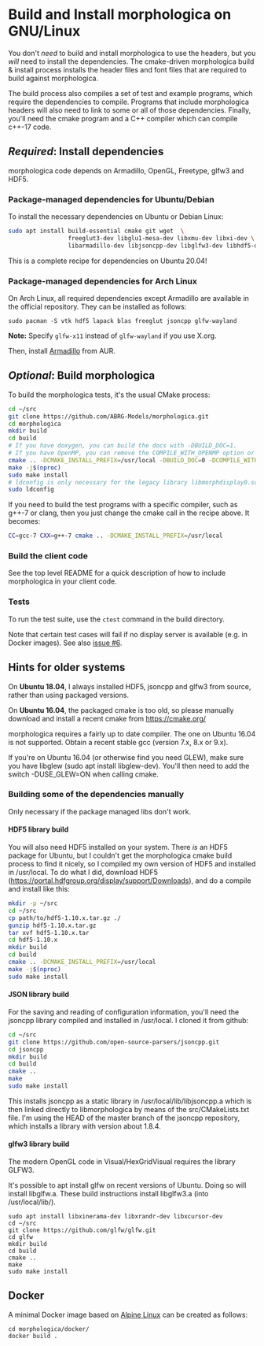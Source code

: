 # Build and Install morphologica on GNU/Linux

You don't *need* to build and install morphologica to use the headers, but
you *will* need to install the dependencies. The cmake-driven morphologica
build & install process installs the header files and font files that are
required to build against morphologica.

The build process also compiles a set of test and example programs, which require
the dependencies to compile.
Programs that include morphologica headers will also need to link to
some or all of those dependencies. Finally, you'll need the cmake
program and a C++ compiler which can compile c++-17 code.

## *Required*: Install dependencies

morphologica code depends on Armadillo, OpenGL, Freetype, glfw3 and HDF5.

### Package-managed dependencies for Ubuntu/Debian

To install the necessary dependencies on Ubuntu or Debian Linux:

```sh
sudo apt install build-essential cmake git wget  \
                 freeglut3-dev libglu1-mesa-dev libxmu-dev libxi-dev \
                 libarmadillo-dev libjsoncpp-dev libglfw3-dev libhdf5-dev libfreetype-dev

```
This is a complete recipe for dependencies on Ubuntu 20.04!

### Package-managed dependencies for Arch Linux

On Arch Linux, all required dependencies except Armadillo are available in the official repository. They can be installed as follows:

```shell
sudo pacman -S vtk hdf5 lapack blas freeglut jsoncpp glfw-wayland
```

**Note:** Specify `glfw-x11` instead of `glfw-wayland` if you use X.org.

Then, install [Armadillo](https://aur.archlinux.org/packages/armadillo/) from AUR.

## *Optional*: Build morphologica

To build the morphologica tests, it's the usual CMake process:

```sh
cd ~/src
git clone https://github.com/ABRG-Models/morphologica.git
cd morphologica
mkdir build
cd build
# If you have doxygen, you can build the docs with -DBUILD_DOC=1.
# If you have OpenMP, you can remove the COMPILE_WITH_OPENMP option or set it to 1
cmake .. -DCMAKE_INSTALL_PREFIX=/usr/local -DBUILD_DOC=0 -DCOMPILE_WITH_OPENMP=0
make -j$(nproc)
sudo make install
# ldconfig is only necessary for the legacy library libmorphdisplay0.so
sudo ldconfig
```

If you need to build the test programs with a specific compiler, such
as g++-7 or clang, then you just change the cmake call in the recipe
above. It becomes:

```sh
CC=gcc-7 CXX=g++-7 cmake .. -DCMAKE_INSTALL_PREFIX=/usr/local
```

### Build the client code

See the top level README for a quick description of how to include morphologica in your client code.

### Tests

To run the test suite, use the `ctest` command in the build directory.

Note that certain test cases will fail if no display server is available (e.g. in Docker images). See also [issue #6](https://github.com/ABRG-Models/morphologica/issues/6).


## Hints for older systems

On **Ubuntu 18.04**, I always installed HDF5, jsoncpp and glfw3 from source, rather than using packaged versions.

On **Ubuntu 16.04**, the packaged cmake is too old, so please manually download and install a recent cmake from https://cmake.org/

morphologica requires a fairly up to date compiler. The one on Ubuntu 16.04 is not supported. Obtain a recent stable gcc (version 7.x, 8.x or 9.x).

If you're on Ubuntu 16.04 (or otherwise find you need GLEW), make sure you have libglew (sudo apt install libglew-dev).
You'll then need to add the switch -DUSE_GLEW=ON when calling cmake.

### Building some of the dependencies manually

Only necessary if the package managed libs don't work.

#### HDF5 library build

You will also need HDF5 installed on your system. There _is_ an HDF5 package for Ubuntu, but I couldn't get the morphologica cmake build process to find it nicely, so I compiled my own version of HDF5 and installed in /usr/local. To do what I did, download HDF5 (https://portal.hdfgroup.org/display/support/Downloads), and do a compile and install like this:

```sh
mkdir -p ~/src
cd ~/src
cp path/to/hdf5-1.10.x.tar.gz ./
gunzip hdf5-1.10.x.tar.gz
tar xvf hdf5-1.10.x.tar
cd hdf5-1.10.x
mkdir build
cd build
cmake .. -DCMAKE_INSTALL_PREFIX=/usr/local
make -j$(nproc)
sudo make install
```

#### JSON library build

For the saving and reading of configuration information, you'll need
the jsoncpp library compiled and installed in /usr/local. I cloned it
from github:

```sh
cd ~/src
git clone https://github.com/open-source-parsers/jsoncpp.git
cd jsoncpp
mkdir build
cd build
cmake ..
make
sudo make install
```

This installs jsoncpp as a static library in
/usr/local/lib/libjsoncpp.a which is then linked directly to
libmorphologica by means of the src/CMakeLists.txt file. I'm using the
HEAD of the master branch of the jsoncpp repository, which installs a
library with version about 1.8.4.

#### glfw3 library build

The modern OpenGL code in Visual/HexGridVisual requires the library GLFW3.

It's possible to apt install glfw on recent versions of Ubuntu. Doing so
will install libglfw.a. These build instructions install libglfw3.a (into
/usr/local/lib/).

```
sudo apt install libxinerama-dev libxrandr-dev libxcursor-dev
cd ~/src
git clone https://github.com/glfw/glfw.git
cd glfw
mkdir build
cd build
cmake ..
make
sudo make install
```

## Docker

A minimal Docker image based on [Alpine Linux](https://alpinelinux.org/) can be created as follows:

```
cd morphologica/docker/
docker build .
```
